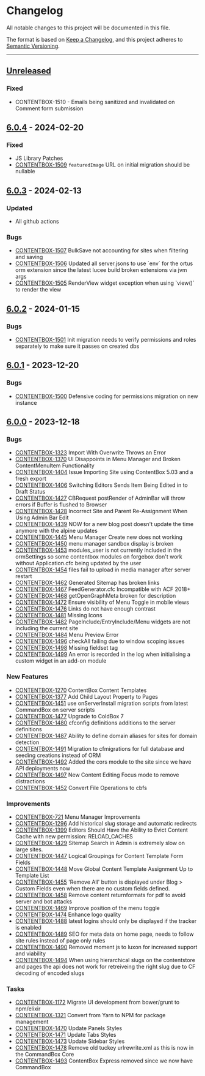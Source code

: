 # Changelog

All notable changes to this project will be documented in this file.

The format is based on [Keep a Changelog](https://keepachangelog.com/en/1.0.0/),
and this project adheres to [Semantic Versioning](https://semver.org/spec/v2.0.0.html).

* * *

## [Unreleased]

### Fixed

- CONTENTBOX-1510 - Emails being sanitized and invalidated on Comment form submission

## [6.0.4] - 2024-02-20

### Fixed

-   JS Library Patches
-   [CONTENTBOX-1509](https://ortussolutions.atlassian.net/browse/CONTENTBOX-1509) `featuredImage` URL on initial migration should be nullable

## [6.0.3] - 2024-02-13

### Updated

-   All github actions

### Bugs

-   [CONTENTBOX-1507](https://ortussolutions.atlassian.net/browse/CONTENTBOX-1507) BulkSave not accounting for sites when filtering and saving
-   [CONTENTBOX-1506](https://ortussolutions.atlassian.net/browse/CONTENTBOX-1506) Updated all server.jsons to use \`env\` for the ortus orm extension since the latest lucee build broken extensions via jvm args
-   [CONTENTBOX-1505](https://ortussolutions.atlassian.net/browse/CONTENTBOX-1505) RenderView widget exception when using \`view()\` to render the view

## [6.0.2] - 2024-01-15

### Bugs

-   [CONTENTBOX-1501](https://ortussolutions.atlassian.net/browse/CONTENTBOX-1501) Init migration needs to verify permissions and roles separately to make sure it passes on created dbs

## [6.0.1] - 2023-12-20

### Bugs

-   [CONTENTBOX-1500](https://ortussolutions.atlassian.net/browse/CONTENTBOX-1500) Defensive coding for permissions migration on new instance

## [6.0.0] - 2023-12-18

### Bugs

-   [CONTENTBOX-1323](https://ortussolutions.atlassian.net/browse/CONTENTBOX-1323) Import With Overwrite Throws an Error
-   [CONTENTBOX-1370](https://ortussolutions.atlassian.net/browse/CONTENTBOX-1370) UI Disappoints in Menu Manager and Broken ContentMenuItem Functionality
-   [CONTENTBOX-1404](https://ortussolutions.atlassian.net/browse/CONTENTBOX-1404) Issue Importing Site using ContentBox 5.03 and a fresh export
-   [CONTENTBOX-1406](https://ortussolutions.atlassian.net/browse/CONTENTBOX-1406) Switching Editors Sends Item Being Edited in to Draft Status
-   [CONTENTBOX-1427](https://ortussolutions.atlassian.net/browse/CONTENTBOX-1427) CBRequest postRender of AdminBar will throw errors if Buffer is flushed to Browser
-   [CONTENTBOX-1428](https://ortussolutions.atlassian.net/browse/CONTENTBOX-1428) Incorrect Site and Parent Re-Assignment When Using Admin Bar Edit
-   [CONTENTBOX-1439](https://ortussolutions.atlassian.net/browse/CONTENTBOX-1439) NOW for a new blog post doesn't update the time anymore with the alpine updates
-   [CONTENTBOX-1445](https://ortussolutions.atlassian.net/browse/CONTENTBOX-1445) Menu Manager Create new does not working
-   [CONTENTBOX-1450](https://ortussolutions.atlassian.net/browse/CONTENTBOX-1450) menu manager sandbox display is broken
-   [CONTENTBOX-1453](https://ortussolutions.atlassian.net/browse/CONTENTBOX-1453) modules_user is not currently included in the ormSettings so some contentbox modules on forgebox don't work without Application.cfc being updated by the user
-   [CONTENTBOX-1454](https://ortussolutions.atlassian.net/browse/CONTENTBOX-1454) files fail to upload in media manager after server restart
-   [CONTENTBOX-1462](https://ortussolutions.atlassian.net/browse/CONTENTBOX-1462) Generated Sitemap has broken links
-   [CONTENTBOX-1467](https://ortussolutions.atlassian.net/browse/CONTENTBOX-1467) FeedGenerator.cfc Incompatible with ACF 2018+
-   [CONTENTBOX-1468](https://ortussolutions.atlassian.net/browse/CONTENTBOX-1468) getOpenGraphMeta broken for description
-   [CONTENTBOX-1472](https://ortussolutions.atlassian.net/browse/CONTENTBOX-1472) Ensure visibility of Menu Toggle in mobile views
-   [CONTENTBOX-1476](https://ortussolutions.atlassian.net/browse/CONTENTBOX-1476) Links do not have enough contrast
-   [CONTENTBOX-1481](https://ortussolutions.atlassian.net/browse/CONTENTBOX-1481) Missing Icons
-   [CONTENTBOX-1482](https://ortussolutions.atlassian.net/browse/CONTENTBOX-1482) PageInclude/EntryInclude/Menu widgets are not including the current site
-   [CONTENTBOX-1484](https://ortussolutions.atlassian.net/browse/CONTENTBOX-1484) Menu Preview Error
-   [CONTENTBOX-1496](https://ortussolutions.atlassian.net/browse/CONTENTBOX-1496) checkAll failing due to window scoping issues
-   [CONTENTBOX-1498](https://ortussolutions.atlassian.net/browse/CONTENTBOX-1498) Missing fieldset tag
-   [CONTENTBOX-1499](https://ortussolutions.atlassian.net/browse/CONTENTBOX-1499) An error is recorded in the log when initialising a custom widget in an add-on module

### New Features

-   [CONTENTBOX-1270](https://ortussolutions.atlassian.net/browse/CONTENTBOX-1270) ContentBox Content Templates
-   [CONTENTBOX-1377](https://ortussolutions.atlassian.net/browse/CONTENTBOX-1377) Add Child Layout Property to Pages
-   [CONTENTBOX-1451](https://ortussolutions.atlassian.net/browse/CONTENTBOX-1451) use onServerInstall migration scripts from latest CommandBox on server scripts
-   [CONTENTBOX-1477](https://ortussolutions.atlassian.net/browse/CONTENTBOX-1477) Upgrade to ColdBox 7
-   [CONTENTBOX-1480](https://ortussolutions.atlassian.net/browse/CONTENTBOX-1480) cfconfig definitions additions to the server definitions
-   [CONTENTBOX-1487](https://ortussolutions.atlassian.net/browse/CONTENTBOX-1487) Ability to define domain aliases for sites for domain detection
-   [CONTENTBOX-1491](https://ortussolutions.atlassian.net/browse/CONTENTBOX-1491) Migration to cfmigrations for full database and seeding creations instead of ORM
-   [CONTENTBOX-1492](https://ortussolutions.atlassian.net/browse/CONTENTBOX-1492) Added the cors module to the site since we have API deployments now
-   [CONTENTBOX-1497](https://ortussolutions.atlassian.net/browse/CONTENTBOX-1497) New Content Editing Focus mode to remove distractions
-   [CONTENTBOX-1452](https://ortussolutions.atlassian.net/browse/CONTENTBOX-1452) Convert File Operations to cbfs

### Improvements

-   [CONTENTBOX-721](https://ortussolutions.atlassian.net/browse/CONTENTBOX-721) Menu Manager Improvements
-   [CONTENTBOX-1296](https://ortussolutions.atlassian.net/browse/CONTENTBOX-1296) Add historical slug storage and automatic redirects
-   [CONTENTBOX-1399](https://ortussolutions.atlassian.net/browse/CONTENTBOX-1399) Editors Should Have the Ability to Evict Content Cache with new permission: RELOAD_CACHES
-   [CONTENTBOX-1429](https://ortussolutions.atlassian.net/browse/CONTENTBOX-1429) Sitemap Search in Admin is extremely slow on large sites.
-   [CONTENTBOX-1447](https://ortussolutions.atlassian.net/browse/CONTENTBOX-1447) Logical Groupings for Content Template Form Fields
-   [CONTENTBOX-1448](https://ortussolutions.atlassian.net/browse/CONTENTBOX-1448) Move Global Content Template Assignment Up to Template List
-   [CONTENTBOX-1455](https://ortussolutions.atlassian.net/browse/CONTENTBOX-1455) 'Remove All' button is displayed under Blog > Custom Fields even when there are no custom fields defined.
-   [CONTENTBOX-1458](https://ortussolutions.atlassian.net/browse/CONTENTBOX-1458) Remove content returnformats for pdf to avoid server and bot attacks
-   [CONTENTBOX-1469](https://ortussolutions.atlassian.net/browse/CONTENTBOX-1469) Improve position of the menu toggle
-   [CONTENTBOX-1474](https://ortussolutions.atlassian.net/browse/CONTENTBOX-1474) Enhance logo quality
-   [CONTENTBOX-1488](https://ortussolutions.atlassian.net/browse/CONTENTBOX-1488) latest logins should only be displayed if the tracker is enabled
-   [CONTENTBOX-1489](https://ortussolutions.atlassian.net/browse/CONTENTBOX-1489) SEO for meta data on home page, needs to follow site rules instead of page only rules
-   [CONTENTBOX-1490](https://ortussolutions.atlassian.net/browse/CONTENTBOX-1490) Removed moment js to luxon for increased support and viability
-   [CONTENTBOX-1494](https://ortussolutions.atlassian.net/browse/CONTENTBOX-1494) When using hierarchical slugs on the contentstore and pages the api does not work for retreiveing the right slug due to CF decoding of encoded slugs

### Tasks

-   [CONTENTBOX-1172](https://ortussolutions.atlassian.net/browse/CONTENTBOX-1172) Migrate UI development from bower/grunt to npm/elixir
-   [CONTENTBOX-1321](https://ortussolutions.atlassian.net/browse/CONTENTBOX-1321) Convert from Yarn to NPM for package management
-   [CONTENTBOX-1470](https://ortussolutions.atlassian.net/browse/CONTENTBOX-1470) Update Panels Styles
-   [CONTENTBOX-1471](https://ortussolutions.atlassian.net/browse/CONTENTBOX-1471) Update Tabs Styles
-   [CONTENTBOX-1473](https://ortussolutions.atlassian.net/browse/CONTENTBOX-1473) Update Sidebar Styles
-   [CONTENTBOX-1478](https://ortussolutions.atlassian.net/browse/CONTENTBOX-1478) Remove old tuckey urlrewrite.xml as this is now in the CommandBox Core
-   [CONTENTBOX-1493](https://ortussolutions.atlassian.net/browse/CONTENTBOX-1493) ContentBox Express removed since we now have CommandBox

[Unreleased]: https://github.com/Ortus-Solutions/ContentBox/compare/v6.0.4...HEAD

[6.0.4]: https://github.com/Ortus-Solutions/ContentBox/compare/v6.0.3...v6.0.4

[6.0.3]: https://github.com/Ortus-Solutions/ContentBox/compare/v6.0.2...v6.0.3

[6.0.2]: https://github.com/Ortus-Solutions/ContentBox/compare/v6.0.1...v6.0.2

[6.0.1]: https://github.com/Ortus-Solutions/ContentBox/compare/v6.0.0...v6.0.1

[6.0.0]: https://github.com/Ortus-Solutions/ContentBox/compare/71a6cf9852fa15afd7732da947c2738f9fc7d844...v6.0.0
